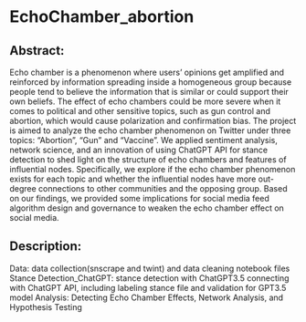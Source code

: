 # EchoChamber_abortion

## Abstract:
Echo chamber is a phenomenon where users’ opinions get amplified and reinforced by information spreading inside a homogeneous group because people tend to believe the information that is similar or could support their own beliefs. The effect of echo chambers could be more severe when it comes to political and other sensitive topics, such as gun control and abortion, which would cause polarization and confirmation bias. The project is aimed to analyze the echo chamber phenomenon on Twitter under three topics: “Abortion”, “Gun” and “Vaccine”. We applied sentiment analysis, network science, and an innovation of using ChatGPT API for stance detection to shed light on the structure of echo chambers and features of influential nodes. Specifically, we explore if the echo chamber phenomenon exists for each topic and whether the influential nodes have more out-degree connections to other communities and the opposing group. Based on our findings, we provided some implications for social media feed algorithm design and governance to weaken the echo chamber effect on social media.

## Description:
Data: data collection(snscrape and twint) and data cleaning notebook files
Stance Detection_ChatGPT: stance detection with ChatGPT3.5 connecting with ChatGPT API, including labeling stance file and validation for GPT3.5 model
Analysis: Detecting Echo Chamber Effects, Network Analysis, and Hypothesis Testing
